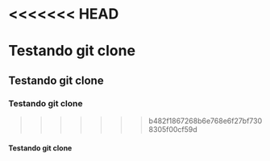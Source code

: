 <<<<<<< HEAD
=======
# Testando git clone
## Testando git clone
### Testando git clone
>>>>>>> b482f1867268b6e768e6f27bf7308305f00cf59d
#### Testando git clone
